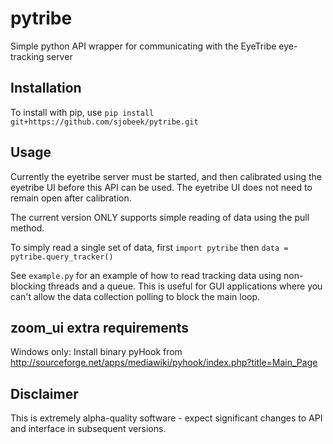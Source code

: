 pytribe
=======

Simple python API wrapper for communicating with the EyeTribe eye-tracking server



Installation
-----

To install with pip, use `pip install git+https://github.com/sjobeek/pytribe.git`




Usage
-----

Currently the eyetribe server must be started, and then calibrated using the eyetribe UI before this API can be used. The eyetribe UI does not need to remain open after calibration.

The current version ONLY supports simple reading of data using the pull method.

To simply read a single set of data, first `import pytribe` then `data = pytribe.query_tracker()`

See `example.py` for an example of how to read tracking data using non-blocking threads and a queue. This is useful for GUI applications where you can't allow the data collection polling to block the main loop.


zoom_ui extra requirements
------

Windows only:  Install binary pyHook from http://sourceforge.net/apps/mediawiki/pyhook/index.php?title=Main_Page


Disclaimer
-----
This is extremely alpha-quality software - expect significant changes to API and interface in subsequent versions.

